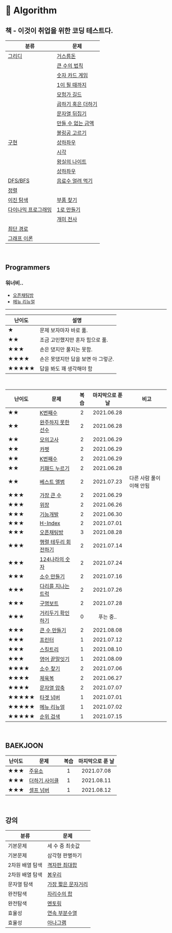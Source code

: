 # 🔨 Algorithm

## 책 - 이것이 취업을 위한 코딩 테스트다.

| 분류                                                                                                                           | 문제                                                                                                                           |
| ------------------------------------------------------------------------------------------------------------------------------ | ------------------------------------------------------------------------------------------------------------------------------ |
| [그리디](https://github.com/dinomoon/Algorithm/blob/master/ThisIsCodingTest/1.%20그리디/README.md)                             | [거스름돈](https://github.com/dinomoon/Algorithm/blob/master/ThisIsCodingTest/1.%20그리디/거스름돈.md)                         |
|                                                                                                                                | [큰 수의 법칙](https://github.com/dinomoon/Algorithm/blob/master/ThisIsCodingTest/1.%20그리디/큰%20수의%20법칙.md)             |
|                                                                                                                                | [숫자 카드 게임](https://github.com/dinomoon/Algorithm/blob/master/ThisIsCodingTest/1.%20그리디/숫자%20카드%20게임.md)         |
|                                                                                                                                | [1이 될 때까지](https://github.com/dinomoon/Algorithm/blob/master/ThisIsCodingTest/1.%20그리디/1이%20될%20때까지.md)           |
|                                                                                                                                | [모험가 길드](https://github.com/dinomoon/Algorithm/blob/master/ThisIsCodingTest/1.%20그리디/모험가%20길드.md)                 |
|                                                                                                                                | [곱하기 혹은 더하기](https://github.com/dinomoon/Algorithm/blob/master/ThisIsCodingTest/1.%20그리디/곱하기%20혹은%20더하기.md) |
|                                                                                                                                | [문자열 뒤집기](https://github.com/dinomoon/Algorithm/blob/master/ThisIsCodingTest/1.%20그리디/문자열%20뒤집기.md)             |
|                                                                                                                                | [만들 수 없는 금액](https://github.com/dinomoon/Algorithm/blob/master/ThisIsCodingTest/1.%20그리디/만들%20수%20없는%20금액.md) |
|                                                                                                                                | [볼링공 고르기](https://github.com/dinomoon/Algorithm/blob/master/ThisIsCodingTest/1.%20그리디/볼링공%20고르기.md)             |
| [구현](https://github.com/dinomoon/Algorithm/blob/master/ThisIsCodingTest/2.%20구현/README.md)                                 | [상하좌우](https://github.com/dinomoon/Algorithm/blob/master/ThisIsCodingTest/2.%20구현/상하좌우.md)                           |
|                                                                                                                                | [시각](https://github.com/dinomoon/Algorithm/blob/master/ThisIsCodingTest/2.%20구현/시각.md)                                   |
|                                                                                                                                | [왕실의 나이트](https://github.com/dinomoon/Algorithm/blob/master/ThisIsCodingTest/2.%20구현/왕실의%20나이트.md)               |
|                                                                                                                                | [상하좌우](https://github.com/dinomoon/Algorithm/blob/master/ThisIsCodingTest/2.%20구현/상하좌우.md)                           |
| [DFS/BFS](https://github.com/dinomoon/Algorithm/blob/master/ThisIsCodingTest/3.%20DFS_BFS/README.md)                           | [음료수 얼려 먹기](https://github.com/dinomoon/Algorithm/blob/master/ThisIsCodingTest/3.%20DFS_BFS/음료수%20얼려%20먹기.md)    |
| [정렬](https://github.com/dinomoon/Algorithm/blob/master/ThisIsCodingTest/4.%20정렬/README.md)                                 |                                                                                                                                |
| [이진 탐색](https://github.com/dinomoon/Algorithm/blob/master/ThisIsCodingTest/5.%20이진%20탐색/README.md)                     | [부품 찾기](https://github.com/dinomoon/Algorithm/blob/master/ThisIsCodingTest/5.%20이진%20탐색/부품%20찾기.md)                |
| [다이나믹 프로그래밍](https://github.com/dinomoon/Algorithm/blob/master/ThisIsCodingTest/6.%20다이나믹%20프로그래밍/README.md) | [1로 만들기](https://github.com/dinomoon/Algorithm/blob/master/ThisIsCodingTest/6.%20다이나믹%20프로그래밍/1로%20만들기.md)    |
|                                                                                                                                | [개미 전사](https://github.com/dinomoon/Algorithm/blob/master/ThisIsCodingTest/6.%20다이나믹%20프로그래밍/개미%20전사.md)      |
| [최단 경로](https://github.com/dinomoon/Algorithm/blob/master/ThisIsCodingTest/7.%20최단%20경로/README.md)                     |                                                                                                                                |
| [그래프 이론](https://github.com/dinomoon/Algorithm/blob/master/ThisIsCodingTest/8.%20그래프%20이론/README.md)                 |                                                                                                                                |

<br>

## Programmers

### 워너비..

- [오픈채팅방](https://github.com/dinomoon/Algorithm/blob/master/Programmers/오픈채팅방.md)
- [메뉴 리뉴얼](https://github.com/dinomoon/Algorithm/blob/master/Programmers/메뉴%20리뉴얼.md)

<hr>

| 난이도 | 설명                               |
| ------ | ---------------------------------- |
| ★      | 문제 보자마자 바로 풂.             |
| ★★     | 조금 고민했지만 혼자 힘으로 풂.    |
| ★★★    | 손은 댔지만 풀지는 못함.           |
| ★★★★   | 손은 못댔지만 답을 보면 아 그렇군. |
| ★★★★★  | 답을 봐도 꽤 생각해야 함           |

<br>

| 난이도 | 문제                                                                                                              | 복습 | 마지막으로 푼 날 | 비고                     |
| ------ | ----------------------------------------------------------------------------------------------------------------- | :--: | :--------------: | ------------------------ |
| ★★     | [K번째수](https://github.com/dinomoon/Algorithm/blob/master/Programmers/K번째수.md)                               |  2   |    2021.06.28    |
| ★★     | [완주하지 못한 선수](https://github.com/dinomoon/Algorithm/blob/master/Programmers/완주하지%20못한%20선수.md)     |  2   |    2021.06.28    |
| ★★     | [모의고사](https://github.com/dinomoon/Algorithm/blob/master/Programmers/모의고사.md)                             |  2   |    2021.06.29    |
| ★★     | [카펫](https://github.com/dinomoon/Algorithm/blob/master/Programmers/카펫.md)                                     |  2   |    2021.06.29    |
| ★★     | [K번째수](https://github.com/dinomoon/Algorithm/blob/master/Programmers/K번째수.md)                               |  2   |    2021.06.29    |
| ★★     | [키패드 누르기](https://github.com/dinomoon/Algorithm/blob/master/Programmers/키패드%20누르기.md)                 |  2   |    2021.06.28    |
| ★★     | [베스트 앨범](https://github.com/dinomoon/Algorithm/blob/master/Programmers/베스트%20앨범.md)                     |  2   |    2021.07.23    | 다른 사람 풀이 이해 안됨 |
| ★★★    | [가장 큰 수](https://github.com/dinomoon/Algorithm/blob/master/Programmers/가장%20큰%20수.md)                     |  2   |    2021.06.29    |
| ★★★    | [위장](https://github.com/dinomoon/Algorithm/blob/master/Programmers/위장.md)                                     |  2   |    2021.06.26    |
| ★★★    | [기능개발](https://github.com/dinomoon/Algorithm/blob/master/Programmers/기능개발.md)                             |  2   |    2021.06.30    |
| ★★★    | [H-Index](https://github.com/dinomoon/Algorithm/blob/master/Programmers/H-Index.md)                               |  2   |    2021.07.01    |
| ★★★    | [오픈채팅방](https://github.com/dinomoon/Algorithm/blob/master/Programmers/오픈채팅방.md)                         |  3   |    2021.08.28    |
| ★★★    | [행렬 테두리 회전하기](https://github.com/dinomoon/Algorithm/blob/master/Programmers/행렬%20테두리%20회전하기.md) |  2   |    2021.07.14    |
| ★★★    | [124나라의 숫자](https://github.com/dinomoon/Algorithm/blob/master/Programmers/124나라의%20숫자.md)               |  2   |    2021.07.24    |
| ★★★    | [소수 만들기](https://github.com/dinomoon/Algorithm/blob/master/Programmers/소수%20만들기.md)                     |  2   |    2021.07.16    |
| ★★★    | [다리를 지나는 트럭](https://github.com/dinomoon/Algorithm/blob/master/Programmers/다리를%20지나는%20트럭.md)     |  2   |    2021.07.26    |
| ★★★    | [구명보트](https://github.com/dinomoon/Algorithm/blob/master/Programmers/구명보트.md)                             |  2   |    2021.07.28    |
| ★★★    | [거리두기 확인하기](https://github.com/dinomoon/Algorithm/blob/master/Programmers/거리두기%20확인하기.md)         |  0   |    푸는 중..     |
| ★★★    | [큰 수 만들기](https://github.com/dinomoon/Algorithm/blob/master/Programmers/큰%20수%20만들기.md)                 |  2   |    2021.08.08    |
| ★★★    | [프린터](https://github.com/dinomoon/Algorithm/blob/master/Programmers/프린터.md)                                 |  1   |    2021.07.12    |
| ★★★    | [스킬트리](https://github.com/dinomoon/Algorithm/blob/master/Programmers/스킬트리.md)                             |  1   |    2021.08.10    |
| ★★★    | [영어 끝말잇기](https://github.com/dinomoon/Algorithm/blob/master/Programmers/영어%20끝말잇기.md)                 |  1   |    2021.08.09    |
| ★★★★   | [소수 찾기](https://github.com/dinomoon/Algorithm/blob/master/Programmers/소수%20찾기.md)                         |  2   |    2021.07.06    |
| ★★★★   | [체육복](https://github.com/dinomoon/Algorithm/blob/master/Programmers/체육복.md)                                 |  2   |    2021.06.27    |
| ★★★★   | [문자열 압축](https://github.com/dinomoon/Algorithm/blob/master/Programmers/문자열%20압축.md)                     |  2   |    2021.07.07    |
| ★★★★★  | [타겟 넘버](https://github.com/dinomoon/Algorithm/blob/master/Programmers/타겟%20넘버.md)                         |  1   |    2021.07.01    |
| ★★★★★  | [메뉴 리뉴얼](https://github.com/dinomoon/Algorithm/blob/master/Programmers/메뉴%20리뉴얼.md)                     |  1   |    2021.07.02    |
| ★★★★★  | [순위 검색](https://github.com/dinomoon/Algorithm/blob/master/Programmers/순위%20검색.md)                         |  1   |    2021.07.15    |

<br>

## BAEKJOON

| 난이도 | 문제                                                                                           | 복습 | 마지막으로 푼 날 |
| ------ | ---------------------------------------------------------------------------------------------- | :--: | :--------------: |
| ★★★    | [주유소](https://github.com/dinomoon/Algorithm/blob/master/Baekjoon/주유소.md)                 |  1   |    2021.07.08    |
| ★★★    | [더하기 사이클](https://github.com/dinomoon/Algorithm/blob/master/Baekjoon/더하기%20사이클.md) |  1   |    2021.08.11    |
| ★★★    | [셀프 넘버](https://github.com/dinomoon/Algorithm/blob/master/Baekjoon/셀프%20넘버.md)         |  1   |    2021.08.12    |

<br>

## 강의

| 분류            | 문제                                                                                                                                                           |
| --------------- | -------------------------------------------------------------------------------------------------------------------------------------------------------------- |
| 기본문제        | 세 수 중 최솟값                                                                                                                                                |
| 기본문제        | 삼각형 판별하기                                                                                                                                                |
| 2차원 배열 탐색 | [격자판 최대합](https://github.com/dinomoon/algorithm/blob/master/강의/02.%202차원%20배열%20탐색/06.%20격자판%20최대합.md)                                     |
| 2차원 배열 탐색 | [봉우리](https://github.com/dinomoon/algorithm/blob/master/강의/02.%202차원%20배열%20탐색/07.%20봉우리.md)                                                     |
| 문자열 탐색     | [가장 짧은 문자거리](https://github.com/dinomoon/algorithm/blob/master/강의/03.%20문자열%20탐색/04.%20가장%20짧은%20문자거리.md)                               |
| 완전탐색        | [자리수의 합](https://github.com/dinomoon/algorithm/blob/master/강의/04.%20완전탐색/01.%20자리수의%20합.md)                                                    |
| 완전탐색        | [멘토링](https://github.com/dinomoon/algorithm/blob/master/강의/04.%20완전탐색/04.%20멘토링.md)                                                                |
| 효율성          | [연속 부분수열](<https://github.com/dinomoon/algorithm/blob/master/강의/05.%20효율성(투포인터%20알고리즘,%20슬라이딩윈도우,%20해쉬)/01.%20연속%20부분수열.md>) |
| 효율성          | [아나그램](<https://github.com/dinomoon/algorithm/blob/master/강의/05.%20효율성(투포인터%20알고리즘,%20슬라이딩윈도우,%20해쉬)/07.%20아나그램(Hash%20Map).md>) |
